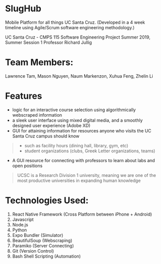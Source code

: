 # SlugHub
Mobile Platform for all things UC Santa Cruz.
(Developed in a 4 week timeline using Agile/Scrum software engineering methodology.)

UC Santa Cruz - CMPS 115 Software Engineering Project
Summer 2019, Summer Session 1
Professor Richard Jullig

# Team Members:
Lawrence Tam, Mason Nguyen, Naum Markenzon, Xuhua Feng, Zhelin Li

# Features
- logic for an interactive course selection using algorithmically webscraped information
- a sleek user interface using mixed digital media, and a smoothly designed user experience (Adobe XD)
- GUI for attaining information for resources anyone who visits the UC Santa Cruz campus should know
>    - such as facility hours (dining hall, library, gym, etc)
>    - student organizations (clubs, Greek Letter organizations, teams)
-  A GUI resource for connecting with professors to learn about labs and open positions
> UCSC is a Research Division 1 university, meaning we are one of the most productive universities in expanding human knowledge

# Technologies Used:
1. React Native Framework (Cross Platform between iPhone + Android)
2. Javascript
3. Node.js
4. Python
5. Expo Bundler (Simulator)
6. BeautifulSoup (Webscraping)
7. Paramiko (Server Connecting)
8. Git (Version Control)
9. Bash Shell Scripting (Automation)
